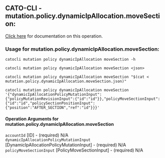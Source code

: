 
## CATO-CLI - mutation.policy.dynamicIpAllocation.moveSection:
[Click here](https://api.catonetworks.com/documentation/#mutation-mutation.policy.dynamicIpAllocation.moveSection) for documentation on this operation.

### Usage for mutation.policy.dynamicIpAllocation.moveSection:

`catocli mutation policy dynamicIpAllocation moveSection -h`

`catocli mutation policy dynamicIpAllocation moveSection <json>`

`catocli mutation policy dynamicIpAllocation moveSection "$(cat < mutation.policy.dynamicIpAllocation.moveSection.json)"`

`catocli mutation policy dynamicIpAllocation moveSection '{"dynamicIpAllocationPolicyMutationInput":{"policyMutationRevisionInput":{"id":"id"}},"policyMoveSectionInput":{"id":"id","policySectionPositionInput":{"position":"AFTER_SECTION","ref":"id"}}}'`


#### Operation Arguments for mutation.policy.dynamicIpAllocation.moveSection ####

`accountId` [ID] - (required) N/A    
`dynamicIpAllocationPolicyMutationInput` [DynamicIpAllocationPolicyMutationInput] - (required) N/A    
`policyMoveSectionInput` [PolicyMoveSectionInput] - (required) N/A    

